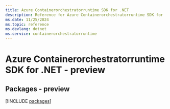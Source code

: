 ```yaml
---
title: Azure Containerorchestratorruntime SDK for .NET
description: Reference for Azure Containerorchestratorruntime SDK for .NET
ms.date: 11/25/2024
ms.topic: reference
ms.devlang: dotnet
ms.service: containerorchestratorruntime
---
```

# Azure Containerorchestratorruntime SDK for .NET - preview
## Packages - preview
[!INCLUDE [packages](containerorchestratorruntime-index.md)]